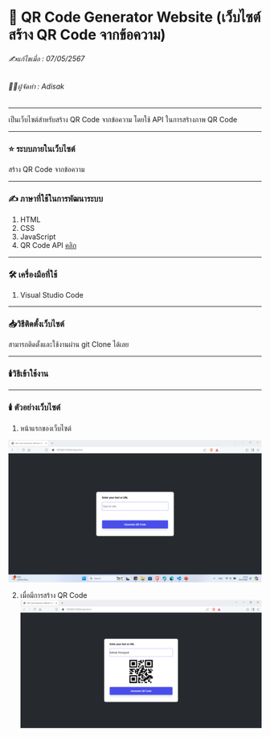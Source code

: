# 📖 QR Code Generator Website (เว็บไซต์สร้าง QR Code จากข้อความ)

###### ✍️แก้ไขเมื่อ : 07/05/2567
###### 👨‍💻ผู้จัดทำ : Adisak
___

เป็นเว็บไซต์สำหรับสร้าง QR Code จากข้อความ โดยใช้ API ในการสร้างภาพ QR Code
___ 

### ⭐ ระบบภายในเว็บไซต์
  สร้าง QR Code จากข้อความ

___

### ✍️ ภาษาที่ใช้ในการพัฒนาระบบ

1. HTML
2. CSS
3. JavaScript
4. QR Code API [คลิก](https://goqr.me/api/)

___

### 🛠️ เครื่องมือที่ใช้

1. Visual Studio Code

___

### 📥วิธีติดตั้งเว็บไซต์
  สามารถติดตั้งและใช้งานผ่าน git Clone ได้เลย
___

### 🕯️วิธีเข้าใช้งาน

___

### 🕯️ ตัวอย่างเว็บไซต์
1. หน้าแรกของเว็บไซต์
   
![index](https://github.com/Adisak-KS/QR-Code-Generator-Website/blob/main/preview/img-1.png)

2. เมื่อมีการสร้าง QR Code
![index](https://github.com/Adisak-KS/QR-Code-Generator-Website/blob/main/preview/img-2.png)
